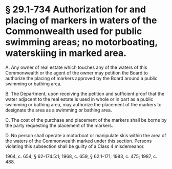 # § 29.1-734 Authorization for and placing of markers in waters of the Commonwealth used for public swimming areas; no motorboating, waterskiing in marked area.

<p>A. Any owner of real estate which touches any of the waters of this Commonwealth or the agent of the owner may petition the Board to authorize the placing of markers approved by the Board around a public swimming or bathing area.</p><p>B. The Department, upon receiving the petition and sufficient proof that the water adjacent to the real estate is used in whole or in part as a public swimming or bathing area, may authorize the placement of the markers to designate the area as a swimming or bathing area.</p><p>C. The cost of the purchase and placement of the markers shall be borne by the party requesting the placement of the markers.</p><p>D. No person shall operate a motorboat or manipulate skis within the area of the waters of the Commonwealth marked under this section. Persons violating this subsection shall be guilty of a Class 4 misdemeanor.</p><p>1964, c. 654, § 62-174.5:1; 1968, c. 659, § 62.1-171; 1983, c. 475; 1987, c. 488.</p>
